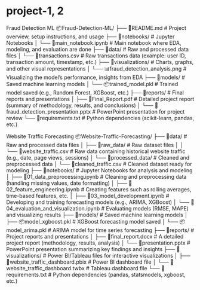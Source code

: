 # project-1, 2
Fraud Detection ML
📦Fraud-Detection-ML/
├── 📜README.md                    # Project overview, setup instructions, and usage
├── 📂notebooks/                   # Jupyter Notebooks
│   └── 📓main_notebook.ipynb      # Main notebook where EDA, modeling, and evaluation are done
├── 📂data/                        # Raw and processed data files
│   └── 📄transactions.csv         # Raw transactions data (example: user ID, transaction amount, timestamp, etc.)
├── 📂visualizations/              # Charts, graphs, and other visual representations
│   └── 📊fraud_detection_analysis.png  # Visualizing the model’s performance, insights from EDA
├── 📂models/                      # Saved machine learning models
│   └── 📦trained_model.pkl        # Trained model saved (e.g., Random Forest, XGBoost, etc.)
├── 📂reports/                     # Final reports and presentations
│   ├── 📄Final_Report.pdf         # Detailed project report (summary of methodology, results, and conclusions)
│   └── 📄fraud_detection_presentation.pptx # PowerPoint presentation for project review
└── 📄requirements.txt             # Python dependencies (scikit-learn, pandas, etc.)

Website Traffic Forecasting
📦Website-Traffic-Forecasting/
├── 📂data/                        # Raw and processed data files
│   ├── 📂raw_data/                # Raw dataset files
│   │   └── 📄website_traffic.csv  # Raw data containing historical website traffic (e.g., date, page views, sessions)
│   └── 📂processed_data/          # Cleaned and preprocessed data
│       └── 📄cleaned_traffic.csv  # Cleaned dataset ready for modeling
├── 📂notebooks/                   # Jupyter Notebooks for analysis and modeling
│   ├── 📓01_data_preprocessing.ipynb # Cleaning and preprocessing data (handling missing values, date formatting)
│   ├── 📓02_feature_engineering.ipynb # Creating features such as rolling averages, time-based features, etc.
│   ├── 📓03_model_development.ipynb  # Developing and training forecasting models (e.g., ARIMA, XGBoost)
│   └── 📓04_evaluation_and_visualization.ipynb # Evaluating models (RMSE, MAPE) and visualizing results
├── 📂models/                      # Saved machine learning models
│   ├── 📦model_xgboost.pkl        # XGBoost forecasting model saved
│   └── 📦model_arima.pkl          # ARIMA model for time series forecasting
├── 📂reports/                     # Project reports and presentations
│   ├── 📄final_report.docx        # A detailed project report (methodology, results, analysis)
│   └── 📄presentation.pptx        # PowerPoint presentation summarizing key findings and insights
├── 📂visualizations/              # Power BI/Tableau files for interactive visualizations
│   ├── 📄website_traffic_dashboard.pbix  # Power BI dashboard file
│   └── 📄website_traffic_dashboard.twbx  # Tableau dashboard file
└── 📄requirements.txt             # Python dependencies (pandas, statsmodels, xgboost, etc.)


